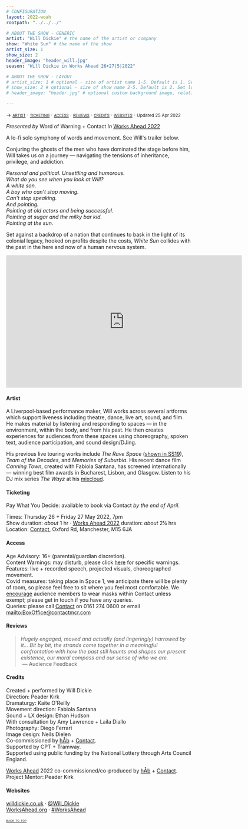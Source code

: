 ```yaml
---
# CONFIGURATION
layout: 2022-woah
rootpath: "../../../"

# ABOUT THE SHOW - GENERIC
artist: "Will Dickie" # the name of the artist or company
show: "White Sun" # the name of the show
artist_size: 1
show_size: 2
header_image: "header_will.jpg"
season: "Will Dickie in Works Ahead 26+27|5|2022"

# ABOUT THE SHOW - LAYOUT
# artist_size: 1 # optional - size of artist name 1-5. Default is 1. Set longer names to lower values
# show_size: 2 # optional - size of show name 2-5. Default is 2. Set longer names to lower values
# header_image: "header.jpg" # optional custom background image, relative to current page

---
```

<span style='font-variant: small-caps'>→ [artist](/current/2022-worksahead/dickie/#artist) · [ticketing](/current/2022-worksahead/dickie/#ticketing) · [access](/current/2022-worksahead/dickie/#access) · [reviews](/current/2022-worksahead/dickie/#reviews) · [credits](/current/2022-worksahead/dickie/#credits) · [websites](/current/2022-worksahead/dickie/#websites)</span> · <small>Updated 25 Apr 2022</small>        
        
*Presented by* Word of Warning + Contact *in* [Works Ahead 2022](/current/2022-worksahead)        
        
A lo-fi solo symphony of words and movement. See Will's trailer below.         
           
Conjuring the ghosts of the men who have dominated the stage before him, Will takes us on a journey — navigating the tensions of inheritance, privilege, and addiction.        
        
*Personal and political. Unsettling and humorous.<br>What do you see when you look at Will?<br>A white son.<br>A boy who can’t stop moving.<br>Can't stop speaking.<br>And pointing.<br>Pointing at old actors and being successful.<br>Pointing at sugar and the milky bar kid.<br>Pointing at the sun.*        
        
Set against a backdrop of a nation that continues to bask in the light of its colonial legacy, hooked on profits despite the costs, *White Sun* collides with the past in the here and now of a human nervous system.         
         
<iframe title="vimeo-player" src="https://player.vimeo.com/video/688124335?h=6d29d7e9f2" width="640" height="360" frameborder="0" allowfullscreen></iframe>        
         
#### Artist        
A Liverpool-based performance maker, Will works across several artforms which support liveness including theatre, dance, live art, sound, and film.<br>He makes material by listening and responding to spaces — in the environment, within the body, and from his past. He then creates experiences for audiences from these spaces using choreography, spoken text, audience participation, and sound design/DJing.        
          
His previous live touring works include *The Rave Space* ([shown in SS19](/archive/2019-springsummer/dickie)), *Team of the Decades*, and *Memories of Suburbia*. His recent dance film *Canning Town*, created with Fabiola Santana, has screened internationally — winning best film awards in Bucharest, Lisbon, and Glasgow. Listen to his DJ mix series *The Wayz* at his <a href="https://www.mixcloud.com/AlwaysWill" target="_blank">mixcloud</a>.         
        
#### Ticketing        
Pay What You Decide: available to book via Contact *by the end of April*.        
        
Times: Thursday 26 + Friday 27 May 2022, 7pm<br>Show duration: *about* 1 hr · [Works Ahead 2022](/current/2022-worksahead) duration: *about* 2¼ hrs<br>Location: <a href="https://contactmcr.com/about-us/your-visit" target="_blank">Contact</a>, Oxford Rd, Manchester, M15 6JA        
        
#### Access         
Age Advisory: 16+ (parental/guardian discretion).<br>Content Warnings: may disturb, please click [here](/warnings) for specific warnings.<br>Features: live + recorded speech, projected visuals, choreographed movement.<br>Covid measures: taking place in Space 1, we anticipate there will be plenty of room, so please feel free to sit where you feel most comfortable. We <a href="https://contactmcr.com/covid-19-faq" target="_blank">encourage</a> audience members to wear masks within Contact unless exempt; please get in touch if you have any queries.<br>Queries: please call <a href="https://contactmcr.com/accessibility" target="_blank">Contact</a> on 0161 274 0600 or email <mailto:BoxOffice@contactmcr.com>        
        
#### Reviews         
>*Hugely engaged, moved and actually (and lingeringly) harrowed by it… Bit by bit, the strands come together in a meaningful confrontation with how the past still haunts and shapes our present existence, our moral compass and our sense of who we are.*<br>&nbsp;— Audience Feedback        

#### Credits         
Created + performed by Will Dickie<br>Direction: Peader Kirk<br>Dramaturgy: Kaite O'Reilly<br>Movement direction: Fabiola Santana<br>Sound + LX design: Ethan Hudson<br>With consultation by Amy Lawrence + Laila Diallo<br>Photography: Diego Ferrari<br>Image design: Neils Dielen<br>Co-commissioned by [hÅb](/hab) + <a href="https://contactmcr.com" target="_blank">Contact</a>.<br>Supported by CPT + Tramway.<br>Supported using public funding by the National Lottery through Arts Council England.        
         
[Works Ahead](/hab/worksahead) 2022 co-commissioned/co-produced by [hÅb](/hab) + <a href="https://contactmcr.com" target="_blank">Contact</a>.<br>Project Mentor: Peader Kirk        
         
#### Websites          
<a href="http://willdickie.co.uk" target="_blank">willdickie.co.uk</a> · <a href="http://twitter.com/Will_Dickie" target="_blank">@Will_Dickie</a><br><a href="http://worksahead.org" target="_blank">WorksAhead.org</a> · <a href="http://twitter.com/hashtag/WorksAhead" target="_blank">#WorksAhead</a>         
          
<small><span style='font-variant: small-caps'>[back to top](/current/2022-worksahead/dickie)</span></small>
